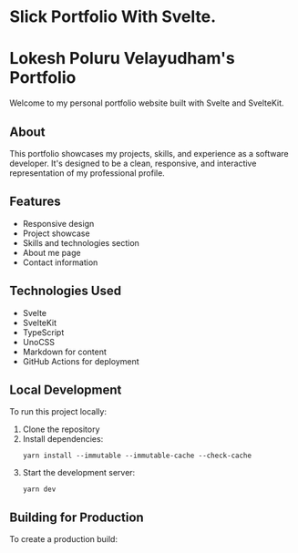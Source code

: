 # Slick Portfolio With Svelte.
# Lokesh Poluru Velayudham's Portfolio

Welcome to my personal portfolio website built with Svelte and SvelteKit.

## About

This portfolio showcases my projects, skills, and experience as a software developer. It's designed to be a clean, responsive, and interactive representation of my professional profile.

## Features

- Responsive design
- Project showcase
- Skills and technologies section
- About me page
- Contact information

## Technologies Used

- Svelte
- SvelteKit
- TypeScript
- UnoCSS
- Markdown for content
- GitHub Actions for deployment

## Local Development

To run this project locally:

1. Clone the repository
2. Install dependencies:
   ```
   yarn install --immutable --immutable-cache --check-cache
   ```
3. Start the development server:
   ```
   yarn dev
   ```

## Building for Production

To create a production build:

<!-- 
Vercel-like style portfolio template for developers.

[For a reference, check out my personal protfolio, slightly changed, but uses this template.](https://riadhadrani.github.io/RiadhAdrani)

## Create

You can either clone or fork this repository :

### `fork`

You can fork the project, maintaining a link to the original repo using the `fork` button.

![alt text](./screenshots/image.png)

### `clone`

- using `git` :

```bash
# ssh
git clone git@github.com:RiadhAdrani/slick-portfolio-svelte.git protfolio

# https
git clone https://github.com/RiadhAdrani/slick-portfolio-svelte.git protfolio
```

- using `degit` npm executable :

```bash
npx degit RiadhAdrani/slick-portfolio-svelte portfolio
```

if you don't have `degit`, it will prompt you to accept, enter `y`.

> You can add the main repo as another remote repo to maintain updates in the future.
>
> ```bash
> # ssh
> git remote add main git@github.com:RiadhAdrani/slick-portfolio-svelte.git
> ```

## Adapt to your needs

If you want to use the template as it is, you can :

- update files in `src/lib/data` with your data.
- update `src/lib/index.scss` for custom styling.
- update `static/favicon.ico` to customize the tab's icon.

Feel free to explore and hack the template to your needs if you feel like it.

## Deploy to GitHub pages

Before deploying to `GitHub Pages`:

- make sure to change the `base` parameter in `svelte.config.js`.
- make sure to update the target branch of the `deploy.yml` file, it is set to build from `master` branch by default.
- Allow `GitHub Pages` in your repo settings with correct permissions:
  - Permissions:
    - go to your repo `Settings` > `Actions` > `General`
    - in `Actions permissions` : check `Allow all actions and reusable workflows`
  - Pages:
    - go to your repo's `Settings` > `Pages`
    - in Source section, select `Deploy from a branch`.
    - in Branch section, select `gh-pages` and `/ (root)` and click on save
- push another commit (or an empty one).

if you did all the above `CORRECTLY`, and no workflow was launched, try to push another commit (maybe an empty one), otherwise you can create an issue and link your repo.

## Known issues:

- Svelte no longer support `node 14`, use a newer version instead. -->
